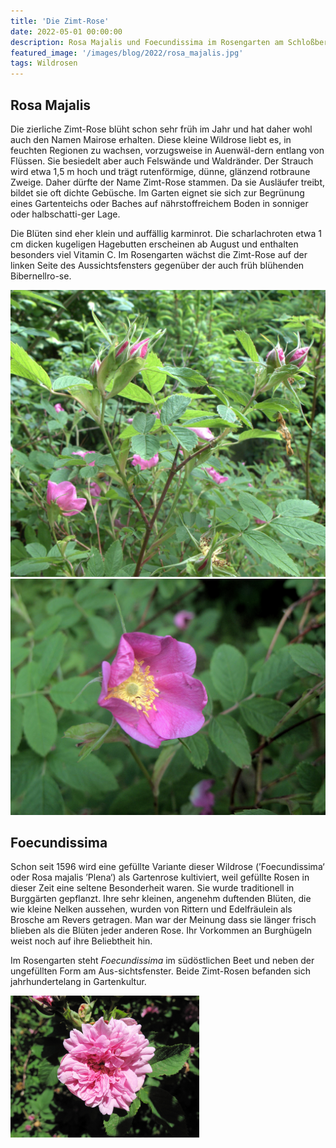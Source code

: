 ```yaml
---
title: 'Die Zimt-Rose'
date: 2022-05-01 00:00:00
description: Rosa Majalis und Foecundissima im Rosengarten am Schloßberg.
featured_image: '/images/blog/2022/rosa_majalis.jpg'
tags: Wildrosen
---
```


## Rosa Majalis

Die zierliche Zimt-Rose blüht schon sehr früh im Jahr und hat daher wohl auch den Namen Mairose erhalten. Diese kleine Wildrose liebt es, in feuchten Regionen zu wachsen, vorzugsweise in Auenwäl-dern entlang von Flüssen. Sie besiedelt aber auch Felswände und Waldränder. Der Strauch wird etwa 1,5 m hoch und trägt rutenförmige, dünne, glänzend rotbraune Zweige. Daher dürfte der Name Zimt-Rose stammen. Da sie Ausläufer treibt, bildet sie oft dichte Gebüsche. Im Garten eignet sie sich zur Begrünung eines Gartenteichs oder Baches auf nährstoffreichem Boden in sonniger oder halbschatti-ger Lage. 
 
Die Blüten sind eher klein und auffällig karminrot. Die scharlachroten etwa 1 cm dicken kugeligen Hagebutten erscheinen ab August und enthalten besonders viel Vitamin C. Im Rosengarten wächst die Zimt-Rose auf der linken Seite des Aussichtsfensters gegenüber der auch früh blühenden Bibernellro-se.

<div class="gallery" data-columns="2">
	<img src="/images/blog/2022/rosa_majalis.jpg">
	<img src="/images/blog/2022/rosa_majalis_1.jpg">
</div>

## Foecundissima
Schon seit 1596 wird eine gefüllte Variante dieser Wildrose (’Foecundissima‘ oder Rosa majalis ’Plena‘) als Gartenrose kultiviert, weil gefüllte Rosen in dieser Zeit eine seltene Besonderheit waren. Sie wurde traditionell in Burggärten gepflanzt. Ihre sehr kleinen, angenehm duftenden Blüten, die wie kleine Nelken aussehen, wurden von Rittern und Edelfräulein als Brosche am Revers getragen. Man war der Meinung dass sie länger frisch blieben als die Blüten jeder anderen Rose. Ihr Vorkommen an Burghügeln weist noch auf ihre Beliebtheit hin.

Im Rosengarten steht *Foecundissima* im südöstlichen Beet und neben der ungefüllten Form am Aus-sichtsfenster. Beide Zimt-Rosen befanden sich jahrhundertelang in Gartenkultur.

<img src="/images/blog/2022/rosa_majalis_plena.jpg"  width="60%" height="60%">
